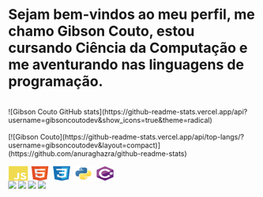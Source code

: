 # Sejam bem-vindos ao meu perfil, me chamo Gibson Couto, estou cursando Ciência da Computação e me aventurando nas linguagens de programação.
<br>

<div>
![Gibson Couto GitHub stats](https://github-readme-stats.vercel.app/api?username=gibsoncoutodev&show_icons=true&theme=radical) <br> <br>
[![Gibson Couto](https://github-readme-stats.vercel.app/api/top-langs/?username=gibsoncoutodev&layout=compact)](https://github.com/anuraghazra/github-readme-stats)
</div>
<div style="display: inline_block"><br>
  <img align="center" alt="Gibson-Js" height="30" width="40" src="https://raw.githubusercontent.com/devicons/devicon/master/icons/javascript/javascript-plain.svg">
  <img align="center" alt="Gibson-HTML" height="30" width="40" src="https://raw.githubusercontent.com/devicons/devicon/master/icons/html5/html5-original.svg">
  <img align="center" alt="Gibson-CSS" height="30" width="40" src="https://raw.githubusercontent.com/devicons/devicon/master/icons/css3/css3-original.svg">
  <img align="center" alt="Gibson-Python" height="30" width="40" src="https://raw.githubusercontent.com/devicons/devicon/master/icons/python/python-original.svg">
  <img align="center" alt="Gibson-Csharp" height="30" width="40" src="https://raw.githubusercontent.com/devicons/devicon/master/icons/csharp/csharp-original.svg">
</div>
<div> 
  <a href="https://www.youtube.com/channel/UCNKOAWwHcz7d3Gs6pBhO1NQ" target="_blank"><img src="https://img.shields.io/badge/YouTube-FF0000?style=for-the-badge&logo=youtube&logoColor=white" target="_blank"></a>
  <a href="https://instagram.com/gcdeveloper_" target="_blank"><img src="https://img.shields.io/badge/-Instagram-%23E4405F?style=for-the-badge&logo=instagram&logoColor=white" target="_blank"></a>
  <a href = "mailto:gibsoncoutopriv@gmail.com"><img src="https://img.shields.io/badge/-Gmail-%23333?style=for-the-badge&logo=gmail&logoColor=white" target="_blank"></a>
  <a href="https://www.linkedin.com/in/gibson-couto-8b7352300" target="_blank"><img src="https://img.shields.io/badge/-LinkedIn-%230077B5?style=for-the-badge&logo=linkedin&logoColor=white" target="_blank"></a> 
  
</div>
